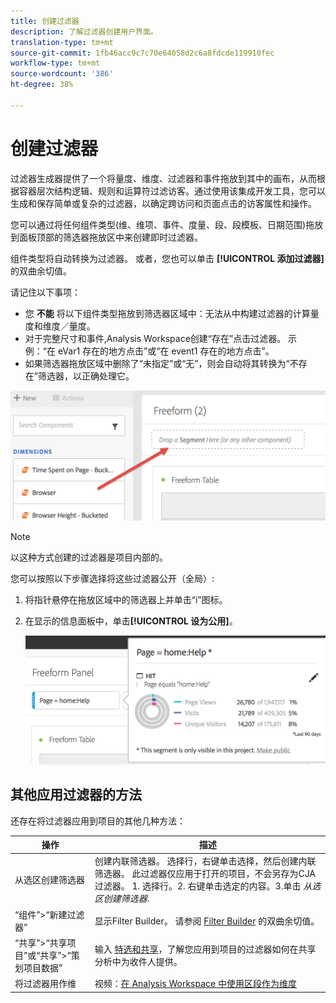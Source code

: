 ```yaml
---
title: 创建过滤器
description: 了解过滤器创建用户界面。
translation-type: tm+mt
source-git-commit: 1fb46acc9c7c70e64058d2c6a8fdcde119910fec
workflow-type: tm+mt
source-wordcount: '386'
ht-degree: 38%

---
```



# 创建过滤器

过滤器生成器提供了一个将量度、维度、过滤器和事件拖放到其中的画布，从而根据容器层次结构逻辑、规则和运算符过滤访客。通过使用该集成开发工具，您可以生成和保存简单或复杂的过滤器，以确定跨访问和页面点击的访客属性和操作。

您可以通过将任何组件类型(维、维项、事件、度量、段、段模板、日期范围)拖放到面板顶部的筛选器拖放区中来创建即时过滤器。

组件类型将自动转换为过滤器。 或者，您也可以单击 **[!UICONTROL 添加过滤器]** 的双曲余切值。

请记住以下事项：

* 您 **不能** 将以下组件类型拖放到筛选器区域中：无法从中构建过滤器的计算量度和维度／量度。
* 对于完整尺寸和事件,Analysis Workspace创建“存在”点击过滤器。 示例：“在 eVar1 存在的地方点击”或“在 event1 存在的地方点击”。
* 如果筛选器拖放区域中删除了“未指定”或“无”，则会自动将其转换为“不存在”筛选器，以正确处理它。

![](assets/segment-dropzone.png)

>[!NOTE]
>
>以这种方式创建的过滤器是项目内部的。

您可以按照以下步骤选择将这些过滤器公开（全局）:

1. 将指针悬停在拖放区域中的筛选器上并单击“i”图标。
1. 在显示的信息面板中，单击&#x200B;**[!UICONTROL 设为公用]**。

   ![](assets/segment-info.png)

## 其他应用过滤器的方法

还存在将过滤器应用到项目的其他几种方法：

| 操作 | 描述 |
|--- |--- |
| 从选区创建筛选器 | 创建内联筛选器。 选择行，右键单击选择，然后创建内联筛选器。 此过滤器仅应用于打开的项目，不会另存为CJA过滤器。 1. 选择行。2. 右键单击选定的内容。3.单击 *从选区创建筛选器*. |
| “组件”>“新建过滤器” | 显示Filter Builder。 请参阅 [Filter Builder](https://docs.adobe.com/content/help/zh-Hans/analytics/components/segmentation/segmentation-workflow/seg-build.html) 的双曲余切值。 |
| “共享”>“共享项目”或“共享”>“策划项目数据” | 输入 [特选和共享](https://docs.adobe.com/content/help/zh-Hans/analytics/analyze/analysis-workspace/curate-share/curate.html#concept_4A9726927E7C44AFA260E2BB2721AFC6)，了解您应用到项目的过滤器如何在共享分析中为收件人提供。 |
| 将过滤器用作维 | 视频：[在 Analysis Workspace 中使用区段作为维度](https://www.youtube.com/watch?v=WmSdReKTWto&amp;list=PL2tCx83mn7GuNnQdYGOtlyCu0V5mEZ8sS&amp;index=39) |
